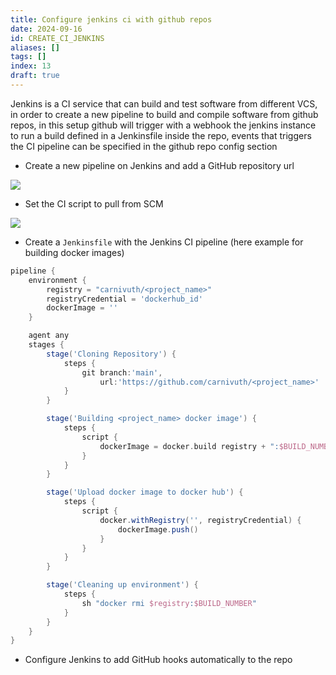 ```yaml
---
title: Configure jenkins ci with github repos
date: 2024-09-16
id: CREATE_CI_JENKINS
aliases: []
tags: []
index: 13
draft: true
---
```


Jenkins is a CI service that can build and test software from different VCS, in order to create a new pipeline to build and compile software from github repos, in this setup github will trigger with a webhook the jenkins instance to run a build defined in a Jenkinsfile inside the repo, events that triggers the CI pipeline can be specified in the github repo config section

- Create a new pipeline on Jenkins and add a GitHub repository url

![](/images/Pasted%20image%2020240416132959.png)

- Set the CI script to pull from SCM

![](/images/Pasted%20image%2020240416133043.png)

- Create a `Jenkinsfile` with the Jenkins CI pipeline (here example for building docker images)

```groovy
pipeline {
	environment {
		registry = "carnivuth/<project_name>"
		registryCredential = 'dockerhub_id'
		dockerImage = ''
	}

	agent any
	stages {
		stage('Cloning Repository') {
			steps {
				git branch:'main',
				    url:'https://github.com/carnivuth/<project_name>'
			}
		}

		stage('Building <project_name> docker image') {
			steps {
				script {
					dockerImage = docker.build registry + ":$BUILD_NUMBER"
				}
			}
		}

		stage('Upload docker image to docker hub') {
			steps {
				script {
					docker.withRegistry('', registryCredential) {
						dockerImage.push()
					}
				}
			}
		}

		stage('Cleaning up environment') {
			steps {
				sh "docker rmi $registry:$BUILD_NUMBER"
			}
		}
	}
}
```

- Configure Jenkins to add GitHub hooks automatically to the repo


